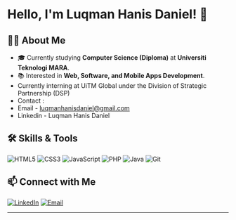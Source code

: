 # Hello, I'm Luqman Hanis Daniel! 👋

## 🧑‍💻 About Me

- 🎓 Currently studying __Computer Science (Diploma)__ at __Universiti Teknologi MARA__.
- 📚 Interested in __Web, Software, and Mobile Apps Development__.
- Currently interning at UiTM Global under the Division of Strategic Partnership (DSP)
- Contact :
- Email - luqmanhanisdaniel@gmail.com
- Linkedin - Luqman Hanis Daniel

## 🛠️ Skills & Tools
![HTML5](https://img.shields.io/badge/-HTML5-E34F26?logo=html5&logoColor=white&style=flat)
![CSS3](https://img.shields.io/badge/-CSS3-1572B6?logo=css3&logoColor=white&style=flat)
![JavaScript](https://img.shields.io/badge/-JavaScript-F7DF1E?logo=javascript&logoColor=black&style=flat)
![PHP](https://img.shields.io/badge/-PHP-777BB4?logo=php&logoColor=white&style=flat)
![Java](https://img.shields.io/badge/-Java-007396?logo=java&logoColor=white&style=flat)
![Git](https://img.shields.io/badge/-Git-F05032?logo=git&logoColor=white&style=flat)
<!-- Add more badges as per your skills -->

## 📫 Connect with Me
[![LinkedIn](https://img.shields.io/badge/-LinkedIn-0077B5?logo=linkedin&logoColor=white&style=flat)](https://linkedin.com/in/luqman-hanis-daniel-182169249)
[![Email](https://img.shields.io/badge/-Email-D14836?logo=gmail&logoColor=white&style=flat)](mailto:luqmanhanisdaniel@gmail.com)

---
